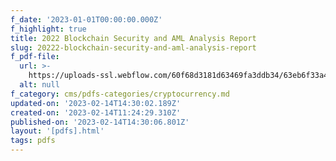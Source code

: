 ```yaml
---
f_date: '2023-01-01T00:00:00.000Z'
f_highlight: true
title: 2022 Blockchain Security and AML Analysis Report
slug: 20222-blockchain-security-and-aml-analysis-report
f_pdf-file:
  url: >-
    https://uploads-ssl.webflow.com/60f68d3181d63469fa3ddb34/63eb6f33a4665d9f19993d12_2022-Blockchain-Security-and-AML-Analysis-Annual-Report(EN).pdf
  alt: null
f_category: cms/pdfs-categories/cryptocurrency.md
updated-on: '2023-02-14T14:30:02.189Z'
created-on: '2023-02-14T11:24:29.310Z'
published-on: '2023-02-14T14:30:06.801Z'
layout: '[pdfs].html'
tags: pdfs
---
```



